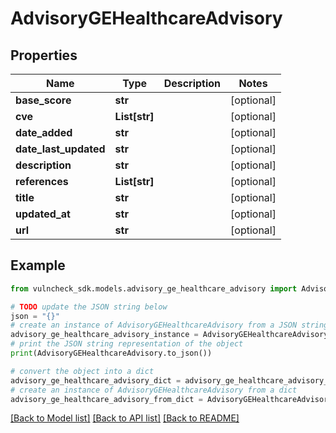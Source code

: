 # AdvisoryGEHealthcareAdvisory


## Properties

Name | Type | Description | Notes
------------ | ------------- | ------------- | -------------
**base_score** | **str** |  | [optional] 
**cve** | **List[str]** |  | [optional] 
**date_added** | **str** |  | [optional] 
**date_last_updated** | **str** |  | [optional] 
**description** | **str** |  | [optional] 
**references** | **List[str]** |  | [optional] 
**title** | **str** |  | [optional] 
**updated_at** | **str** |  | [optional] 
**url** | **str** |  | [optional] 

## Example

```python
from vulncheck_sdk.models.advisory_ge_healthcare_advisory import AdvisoryGEHealthcareAdvisory

# TODO update the JSON string below
json = "{}"
# create an instance of AdvisoryGEHealthcareAdvisory from a JSON string
advisory_ge_healthcare_advisory_instance = AdvisoryGEHealthcareAdvisory.from_json(json)
# print the JSON string representation of the object
print(AdvisoryGEHealthcareAdvisory.to_json())

# convert the object into a dict
advisory_ge_healthcare_advisory_dict = advisory_ge_healthcare_advisory_instance.to_dict()
# create an instance of AdvisoryGEHealthcareAdvisory from a dict
advisory_ge_healthcare_advisory_from_dict = AdvisoryGEHealthcareAdvisory.from_dict(advisory_ge_healthcare_advisory_dict)
```
[[Back to Model list]](../README.md#documentation-for-models) [[Back to API list]](../README.md#documentation-for-api-endpoints) [[Back to README]](../README.md)


